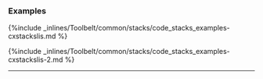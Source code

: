 

### Examples

{%include _inlines/Toolbelt/common/stacks/code_stacks_examples-cxstackslis.md %}

{%include _inlines/Toolbelt/common/stacks/code_stacks_examples-cxstackslis-2.md %}

* * *
